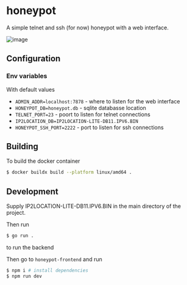 # honeypot

A simple telnet and ssh (for now) honeypot with a web interface.

![image](https://user-images.githubusercontent.com/5400940/184345780-80b7b429-c010-462f-81ad-d9f7dd75496e.png)


## Configuration

### Env variables

With default values

- `ADMIN_ADDR=localhost:7878` - where to listen for the web interface
- `HONEYPOT_DB=honeypot.db` - sqlite databasse location
- `TELNET_PORT=23` - poort to listen for telnet connections
- `IP2LOCATION_DB=IP2LOCATION-LITE-DB11.IPV6.BIN`
- `HONEYPOT_SSH_PORT=2222` - port to listen for ssh connections

## Building

To build the docker container

```sh
$ docker buildx build --platform linux/amd64 .
```

## Development

Supply IP2LOCATION-LITE-DB11.IPV6.BIN in the main directory of the project.

Then run

```sh
$ go run .
```

to run the backend

Then go to `honeypot-frontend` and run

```sh
$ npm i # install dependencies
$ npm run dev
```
